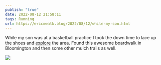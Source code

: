```yaml
---
publish: "true"
date: 2022-08-12 21:58:11
tags: Running
url: https://ericmwalk.blog/2022/08/12/while-my-son.html
---
```


While my son was at a basketball practice I took the down time to lace up the shoes and [explore](http://www.strava.com/activities/7626972442) the area. Found this awesome boardwalk in Bloomington and then some other mulch trails as well.

![](https://ericmwalk.blog/uploads/2022/b56f04f05a.jpg)